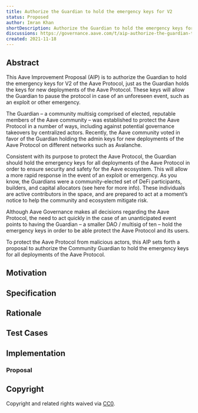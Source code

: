 ```yaml
---
title: Authorize the Guardian to hold the emergency keys for V2 
status: Proposed
author: Imran Khan
shortDescription: Authorize the Guardian to hold the emergency keys for V2 
discussions: https://governance.aave.com/t/aip-authorize-the-guardian-to-hold-the-emergency-keys-for-v2/6291
created: 2021-11-18
---
```



## Abstract
This Aave Improvement Proposal (AIP) is to authorize the Guardian to hold the emergency keys for V2 of the Aave Protocol, just as the Guardian holds the keys for new deployments of the Aave Protocol. These keys will allow the Guardian to pause the protocol in case of an unforeseen event, such as an exploit or other emergency.

The Guardian – a community multisig comprised of elected, reputable members of the Aave community – was established to protect the Aave Protocol in a number of ways, including against potential governance takeovers by centralized actors. Recently, the Aave community voted in favor of the Guardian holding the admin keys for new deployments of the Aave Protocol on different networks such as Avalanche.

Consistent with its purpose to protect the Aave Protocol, the Guardian should hold the emergency keys for all deployments of the Aave Protocol in order to ensure security and safety for the Aave ecosystem. This will allow a more rapid response in the event of an exploit or emergency. As you know, the Guardians were a community-elected set of DeFi participants, builders, and capital allocators (see here for more info). These individuals are active contributors in the space, and are prepared to act at a moment’s notice to help the community and ecosystem mitigate risk.

Although Aave Governance makes all decisions regarding the Aave Protocol, the need to act quickly in the case of an unanticipated event points to having the Guardian – a smaller DAO / multisig of ten – hold the emergency keys in order to be able protect the Aave Protocol and its users.

To protect the Aave Protocol from malicious actors, this AIP sets forth a proposal to authorize the Community Guardian to hold the emergency keys for all deployments of the Aave Protocol.

## Motivation


## Specification


## Rationale


## Test Cases


## Implementation
### Proposal



## Copyright

Copyright and related rights waived via [CC0](https://creativecommons.org/publicdomain/zero/1.0/).
